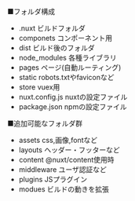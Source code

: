 ■フォルダ構成
- .nuxt ビルドフォルダ
- componets コンポーネント用
- dist ビルド後のフォルダ
- node_modules 各種ライブラリ
- pages ページ(自動ルーティング)
- static robots.txtやfaviconなど
- store vuex用
- nuxt.config.js nuxtの設定ファイル
- package.json npmの設定ファイル


■追加可能なフォルダ群
- assets css,画像,fontなど
- layouts ヘッダー・フッターなど
- content @nuxt/content使用時
- middleware ユーザ認証など
- plugins JSプラグイン
- modues ビルドの動きを拡張